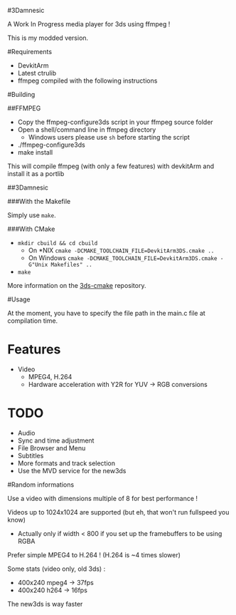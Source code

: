 #3Damnesic

A Work In Progress media player for 3ds using ffmpeg !

This is my modded version. 

#Requirements

* DevkitArm
* Latest ctrulib
* ffmpeg compiled with the following instructions

#Building 

##FFMPEG

* Copy the ffmpeg-configure3ds script in your ffmpeg source folder
* Open a shell/command line in ffmpeg directory
    - Windows users please use `sh` before starting the script
* ./ffmpeg-configure3ds
* make install

This will compile ffmpeg (with only a few features) with devkitArm and install it as a portlib

##3Damnesic

###With the Makefile

Simply use `make`.

###With CMake

* `mkdir cbuild && cd cbuild`
    * On *NIX `cmake -DCMAKE_TOOLCHAIN_FILE=DevkitArm3DS.cmake ..`
    * On Windows `cmake -DCMAKE_TOOLCHAIN_FILE=DevkitArm3DS.cmake -G"Unix Makefiles" ..`
* `make`

More information on the [3ds-cmake](https://github.com/Lectem/3ds-cmake) repository.

#Usage

At the moment, you have to specify the file path in the main.c file at compilation time.


# Features

* Video
    - MPEG4, H.264
    - Hardware acceleration with Y2R for YUV -> RGB conversions
    
# TODO

* Audio
* Sync and time adjustment
* File Browser and Menu
* Subtitles
* More formats and track selection
* Use the MVD service for the new3ds

#Random informations

Use a video with dimensions multiple of 8 for best performance !

Videos up to 1024x1024 are supported (but eh, that won't run fullspeed you know)
- Actually only if width < 800 if you set up the framebuffers to be using RGBA

Prefer simple MPEG4 to H.264 ! (H.264 is  ~4 times slower)
 
Some stats (video only, old 3ds) :

* 400x240 mpeg4 -> 37fps
* 400x240 h264  -> 16fps

The new3ds is way faster
